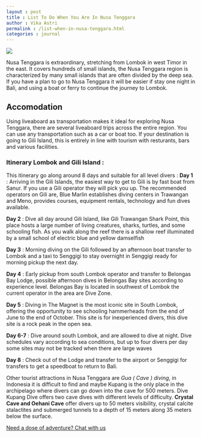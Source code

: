 ```yaml
---
layout : post
title : List To Do When You Are In Nusa Tenggara
author : Vika Astri 
permalink : /list-when-in-nusa-tenggara.html
categories : journal
---
```


<img src="https://i.imgur.com/pmo4Ole.jpg" class="img-responsive post-feat-img" />

Nusa Tenggara is extraordinary, stretching from Lombok in west Timor in the east. It covers hundreds of small islands, the Nusa Tenggara region is characterized by many small islands that are often divided by the deep sea. If you have a plan to go to Nusa Tenggara it will be easier if stay one night in Bali, and using a boat or ferry to continue the journey to Lombok.

## Accomodation
Using liveaboard as transportation makes it ideal for exploring Nusa Tenggara, there are several liveaboard trips across the entire region. You can use any transportation such as a car or boat too. If your destination is going to Gili Island, this is entirely in line with tourism with resturants, bars and various facilities.

### Itinerary Lombok and Gili Island :
This itinerary go along around 8 days and suitable for all level divers :
**Day 1** : Arriving in the Gili Islands, the easiest way to get to Gili is by fast boat from Sanur. If you use a Gili operator they will pick you up. The recommended operators on Gili are, Blue Marlin establishes diving centers in Trawangan and Meno, provides courses, equipment rentals, technology and fun dives available.

**Day 2** : Dive all day around Gili Island, like Gili Trawangan Shark Point, this place hosts a large number of living creatures, sharks, turtles, and some schooling fish. As you walk along the reef there is a shallow reef illuminated by a small school of electric blue and yellow damselfish

**Day 3** : Morning diving on the Gili followed by an afternoon boat transfer to Lombok and a taxi to Senggigi to stay overnight in Senggigi ready for morning pickup the next day.

**Day 4** : Early pickup from south Lombok operator and transfer to Belongas Bay Lodge, possible afternoon dives in Belongas Bay sites according to experience level. Belongas Bay is located in southwest of Lombok the current operator in the area are Dive Zone.

**Day 5** : Diving in The Magnet is the most iconic site in South Lombok, offering the opportunity to see schooling hammerheads from the end of June to the end of October. This site is for inexperienced divers, this dive site is a rock peak in the open sea.

**Day 6-7** : Dive around south Lombok, and are allowed to dive at night. Dive schedules vary according to sea conditions, but up to four divers per day some sites may not be tracked when there are large waves

**Day 8** : Check out of the Lodge and transfer to the airport or Senggigi for transfers to get a speedboat to return to Bali.

Other tourist attractions in Nusa Tenggara are *Gua ( Cave ) diving*, in Indonesia it is difficult to find and maybe Kupang is the only place in the archipelago where divers can go down into the cave for 500 meters. Dive Kupang Dive offers two cave dives with different levels of difficulty. **Crystal Cave and Oehani Cave** offer divers up to 50 meters visibility, crystal calcite stalactites and submerged tunnels to a depth of 15 meters along 35 meters below the surface.


<a href="https://web.whatsapp.com/send?phone={{site.wa}}&text=Hi%20E-Nyelam,%20i%20need%20info%20for%20dive%20spot" class="cta--in--page">Need a dose of adventure? Chat with us</a>
